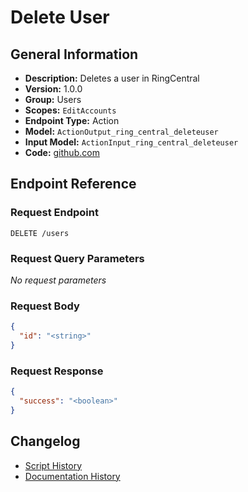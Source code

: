 <!-- BEGIN GENERATED CONTENT -->
# Delete User

## General Information

- **Description:** Deletes a user in RingCentral
- **Version:** 1.0.0
- **Group:** Users
- **Scopes:** `EditAccounts`
- **Endpoint Type:** Action
- **Model:** `ActionOutput_ring_central_deleteuser`
- **Input Model:** `ActionInput_ring_central_deleteuser`
- **Code:** [github.com](https://github.com/NangoHQ/integration-templates/tree/main/integrations/ring-central/actions/delete-user.ts)


## Endpoint Reference

### Request Endpoint

`DELETE /users`

### Request Query Parameters

_No request parameters_

### Request Body

```json
{
  "id": "<string>"
}
```

### Request Response

```json
{
  "success": "<boolean>"
}
```

## Changelog

- [Script History](https://github.com/NangoHQ/integration-templates/commits/main/integrations/ring-central/actions/delete-user.ts)
- [Documentation History](https://github.com/NangoHQ/integration-templates/commits/main/integrations/ring-central/actions/delete-user.md)

<!-- END  GENERATED CONTENT -->

